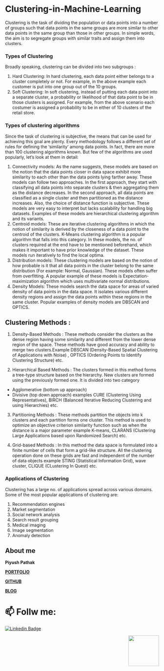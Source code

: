 # Clustering-in-Machine-Learning

Clustering is the task of dividing the population or data points into a number of groups such that data points in the same groups are more similar to other data points in the same group than those in other groups. In simple words, the aim is to segregate groups with similar traits and assign them into clusters.

### Types of Clustering
Broadly speaking, clustering can be divided into two subgroups :

1. Hard Clustering: In hard clustering, each data point either belongs to a cluster completely or not. For example, in the above example each customer is put into one group out of the 10 groups.
2. Soft Clustering: In soft clustering, instead of putting each data point into a separate cluster, a probability or likelihood of that data point to be in those clusters is assigned. For example, from the above scenario each costumer is assigned a probability to be in either of 10 clusters of the retail store.

### Types of clustering algorithms
Since the task of clustering is subjective, the means that can be used for achieving this goal are plenty. Every methodology follows a different set of rules for defining the ‘similarity’ among data points. In fact, there are more than 100 clustering algorithms known. But few of the algorithms are used popularly, let’s look at them in detail:

1. Connectivity models: As the name suggests, these models are based on the notion that the data points closer in data space exhibit more similarity to each other than the data points lying farther away. These models can follow two approaches. In the first approach, they start with classifying all data points into separate clusters & then aggregating them as the distance decreases. In the second approach, all data points are classified as a single cluster and then partitioned as the distance increases. Also, the choice of distance function is subjective. These models are very easy to interpret but lacks scalability for handling big datasets. Examples of these models are hierarchical clustering algorithm and its variants.
2. Centroid models: These are iterative clustering algorithms in which the notion of similarity is derived by the closeness of a data point to the centroid of the clusters. K-Means clustering algorithm is a popular algorithm that falls into this category. In these models, the no. of clusters required at the end have to be mentioned beforehand, which makes it important to have prior knowledge of the dataset. These models run iteratively to find the local optima.
3. Distribution models: These clustering models are based on the notion of how probable is it that all data points in the cluster belong to the same distribution (For example: Normal, Gaussian). These models often suffer from overfitting. A popular example of these models is Expectation-maximization algorithm which uses multivariate normal distributions.
4. Density Models: These models search the data space for areas of varied density of data points in the data space. It isolates various different density regions and assign the data points within these regions in the same cluster. Popular examples of density models are DBSCAN and OPTICS.

## Clustering Methods :

1. Density-Based Methods : These methods consider the clusters as the dense region having some similarity and different from the lower dense region of the space. These methods have good accuracy and ability to merge two clusters.Example DBSCAN (Density-Based Spatial Clustering of Applications with Noise) , OPTICS (Ordering Points to Identify Clustering Structure) etc.

2. Hierarchical Based Methods : The clusters formed in this method forms a tree-type structure based on the hierarchy. New clusters are formed using the previously formed one. It is divided into two category
- Agglomerative (bottom up approach)
- Divisive (top down approach)
examples CURE (Clustering Using Representatives), BIRCH (Balanced Iterative Reducing Clustering and using Hierarchies) etc.

3. Partitioning Methods : These methods partition the objects into k clusters and each partition forms one cluster. This method is used to optimize an objective criterion similarity function such as when the distance is a major parameter example K-means, CLARANS (Clustering Large Applications based upon Randomized Search) etc.

4. Grid-based Methods : In this method the data space is formulated into a finite number of cells that form a grid-like structure. All the clustering operation done on these grids are fast and independent of the number of data objects example STING (Statistical Information Grid), wave cluster, CLIQUE (CLustering In Quest) etc.

### Applications of Clustering
Clustering has a large no. of applications spread across various domains. Some of the most popular applications of clustering are:

1. Recommendation engines
2. Market segmentation
3. Social network analysis
4. Search result grouping
5. Medical imaging
6. Image segmentation
7. Anomaly detection
 
## About me

**Piyush Pathak**

[**PORTFOLIO**](https://anirudhrapathak3.wixsite.com/piyush)

[**GITHUB**](https://github.com/piyushpathak03)

[**BLOG**](https://medium.com/@piyushpathak03)


# 📫 Follw me: 

[![Linkedin Badge](https://img.shields.io/badge/-PiyushPathak-blue?style=flat-square&logo=Linkedin&logoColor=white&link=https://www.linkedin.com/in/piyushpathak03/)](https://www.linkedin.com/in/piyushpathak03/)

<p  align="right"><img height="100" src = "https://media.giphy.com/media/l3URDstnIjBNY7rwLB/giphy.gif"></p>


